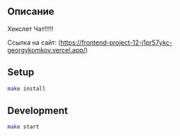 ## Описание

Хекслет Чат!!!!!

Ссылка на сайт: (https://frontend-project-12-j1pr57ykc-georgykomkov.vercel.app/)


## Setup

```bash
make install
```

## Development

```bash
make start
```


